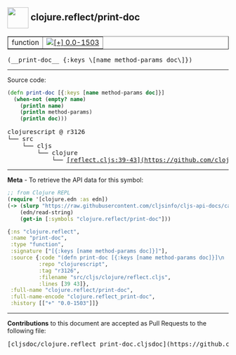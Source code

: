 ## <img width="48px" valign="middle" src="http://i.imgur.com/Hi20huC.png"> clojure.reflect/print-doc

 <table border="1">
<tr>

<td>function</td>
<td><a href="https://github.com/cljsinfo/cljs-api-docs/tree/0.0-1503"><img valign="middle" alt="[+] 0.0-1503" src="https://img.shields.io/badge/+-0.0--1503-lightgrey.svg"></a> </td>
</tr>
</table>

 <samp>
(__print-doc__ {:keys \[name method-params doc\]})<br>
</samp>

---





Source code:

```clj
(defn print-doc [{:keys [name method-params doc]}]
  (when-not (empty? name)
    (println name)
    (println method-params)
    (println doc)))
```

 <pre>
clojurescript @ r3126
└── src
    └── cljs
        └── clojure
            └── <ins>[reflect.cljs:39-43](https://github.com/clojure/clojurescript/blob/r3126/src/cljs/clojure/reflect.cljs#L39-L43)</ins>
</pre>


---

__Meta__ - To retrieve the API data for this symbol:

```clj
;; from Clojure REPL
(require '[clojure.edn :as edn])
(-> (slurp "https://raw.githubusercontent.com/cljsinfo/cljs-api-docs/catalog/cljs-api.edn")
    (edn/read-string)
    (get-in [:symbols "clojure.reflect/print-doc"]))
```

```clj
{:ns "clojure.reflect",
 :name "print-doc",
 :type "function",
 :signature ["[{:keys [name method-params doc]}]"],
 :source {:code "(defn print-doc [{:keys [name method-params doc]}]\n  (when-not (empty? name)\n    (println name)\n    (println method-params)\n    (println doc)))",
          :repo "clojurescript",
          :tag "r3126",
          :filename "src/cljs/clojure/reflect.cljs",
          :lines [39 43]},
 :full-name "clojure.reflect/print-doc",
 :full-name-encode "clojure.reflect_print-doc",
 :history [["+" "0.0-1503"]]}

```

---

__Contributions__ to this document are accepted as Pull Requests to the following file:

 <pre>
[cljsdoc/clojure.reflect_print-doc.cljsdoc](https://github.com/cljsinfo/cljs-api-docs/blob/master/cljsdoc/clojure.reflect_print-doc.cljsdoc)
</pre>

